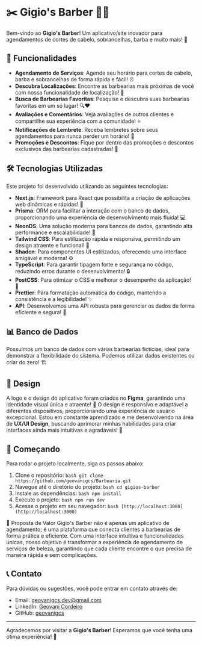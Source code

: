 # ✂️ Gigio's Barber 🧔💈

Bem-vindo ao **Gigio's Barber**! Um aplicativo/site inovador para agendamentos de cortes de cabelo, sobrancelhas, barba e muito mais! 🌟

## 📅 Funcionalidades

- **Agendamento de Serviços**: Agende seu horário para cortes de cabelo, barba e sobrancelhas de forma rápida e fácil! ⏰
- **Descubra Localizações**: Encontre as barbearias mais próximas de você com nossa funcionalidade de localização! 📍
- **Busca de Barbearias Favoritas**: Pesquise e descubra suas barbearias favoritas em um só lugar! 🔍❤️
- **Avaliações e Comentários**: Veja avaliações de outros clientes e compartilhe sua experiência com a comunidade! ⭐
- **Notificações de Lembrete**: Receba lembretes sobre seus agendamentos para nunca perder um horário! 📲
- **Promoções e Descontos**: Fique por dentro das promoções e descontos exclusivos das barbearias cadastradas! 🎉

## 🛠 Tecnologias Utilizadas

Este projeto foi desenvolvido utilizando as seguintes tecnologias:

- **Next.js**: Framework para React que possibilita a criação de aplicações web dinâmicas e rápidas! 🚀
- **Prisma**: ORM para facilitar a interação com o banco de dados, proporcionando uma experiência de desenvolvimento mais fluida! 💻
- **NeonDS**: Uma solução moderna para bancos de dados, garantindo alta performance e escalabilidade! 🌌
- **Tailwind CSS**: Para estilização rápida e responsiva, permitindo um design atraente e funcional! 🎨
- **Shadcn**: Para componentes UI estilizados, oferecendo uma interface amigável e moderna! ⚙️
- **TypeScript**: Para garantir tipagem forte e segurança no código, reduzindo erros durante o desenvolvimento! 🔒
- **PostCSS**: Para otimizar o CSS e melhorar o desempenho da aplicação! 🧩
- **Prettier**: Para formatação automática do código, mantendo a consistência e a legibilidade! ✨
- **API**: Desenvolvemos uma API robusta para gerenciar os dados de forma eficiente e segura! 📡

## 📊 Banco de Dados

Possuímos um banco de dados com várias barbearias fictícias, ideal para demonstrar a flexibilidade do sistema. Podemos utilizar dados existentes ou criar do zero! 🏗️

## 🎨 Design

A logo e o design do aplicativo foram criados no **Figma**, garantindo uma identidade visual única e atraente! 🎉 O design é responsivo e adaptável a diferentes dispositivos, proporcionando uma experiência de usuário excepcional. Estou em constante aprendizado e me desenvolvendo na área de **UX/UI Design**, buscando aprimorar minhas habilidades para criar interfaces ainda mais intuitivas e agradáveis! 🌟


## 🚀 Começando

Para rodar o projeto localmente, siga os passos abaixo:

1. Clone o repositório:
```bash git clone https://github.com/geovanigcs/Barbearia.git ```
2. Navegue até o diretório do projeto:
```bash cd gigios-barber ```
3. Instale as dependências:
```bash npm install ```
4. Execute o projeto:
```bash npm run dev ```
5. Acesse o projeto em seu navegador:
```bash [http://localhost:3000](http://localhost:3000) ```


🎯 Proposta de Valor
Gigio's Barber não é apenas um aplicativo de agendamento; é uma plataforma que conecta clientes a barbearias de forma prática e eficiente. Com uma interface intuitiva e funcionalidades únicas, nosso objetivo é transformar a experiência de agendamento de serviços de beleza, garantindo que cada cliente encontre o que precisa de maneira rápida e sem complicações.


## 📞 Contato

Para dúvidas ou sugestões, você pode entrar em contato através de:

- Email: geovanigcs.dev@gmail.com
- LinkedIn: [Geovani Cordeiro](https://www.linkedin.com/in/geovanicordeirodev/)
- GitHub: [geovanigcs](https://github.com/geovanigcs)


---

Agradecemos por visitar a **Gigio's Barber**! Esperamos que você tenha uma ótima experiência! 🚀